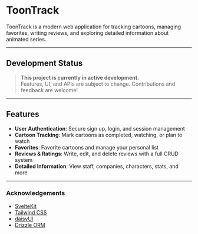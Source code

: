 # ToonTrack

ToonTrack is a modern web application for tracking cartoons, managing favorites, writing reviews, and exploring detailed information about animated series.

---

## Development Status

> **This project is currently in active development.**\
> Features, UI, and APIs are subject to change. Contributions and feedback are welcome!

---

## Features

- **User Authentication**: Secure sign up, login, and session management
- **Cartoon Tracking**: Mark cartoons as completed, watching, or plan to watch
- **Favorites**: Favorite cartoons and manage your personal list
- **Reviews & Ratings**: Write, edit, and delete reviews with a full CRUD system
- **Detailed Information**: View staff, companies, characters, stats, and more

---

### Acknowledgements

- [SvelteKit](https://kit.svelte.dev/)
- [Tailwind CSS](https://tailwindcss.com/)
- [daisyUI](https://daisyui.com/)
- [Drizzle ORM](https://orm.drizzle.team/)
